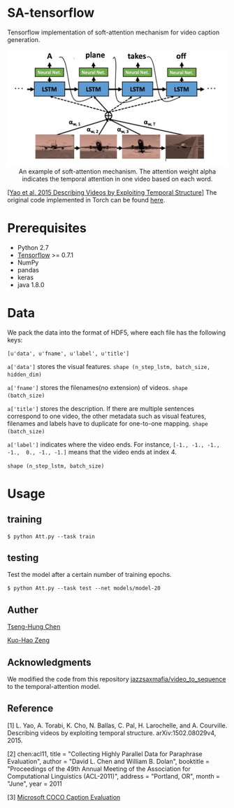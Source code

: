 # SA-tensorflow
Tensorflow implementation of soft-attention mechanism for video caption generation. 
<center>
<img src="./README_files/head.png">
An example of soft-attention mechanism. The attention weight alpha indicates the temporal attention in one video based on each word.  
</center>

[[Yao et al. 2015 Describing Videos by Exploiting Temporal Structure]](http://arxiv.org/abs/1502.08029)
The original code implemented in Torch can be found [here](https://github.com/yaoli/arctic-capgen-vid).
# Prerequisites
* Python 2.7
* [Tensorflow](https://www.tensorflow.org/) >= 0.7.1
* NumPy
* pandas
* keras
* java 1.8.0

# Data
We pack the data into the format of HDF5, where each file has the following keys:
```
[u'data', u'fname', u'label', u'title']
```

```a['data']``` stores the visual features. ```shape (n_step_lstm, batch_size, hidden_dim) ```

```a['fname']``` stores the filenames(no extension) of videos. ```shape (batch_size)```

```a['title']``` stores the description. If there are multiple sentences correspond to one video, the other metadata such as visual features, filenames and labels have to duplicate for one-to-one mapping. ```shape (batch_size)```

```a['label']``` indicates where the video ends. For instance, ```[-1., -1., -1., -1.,  0., -1., -1.]``` means that the video ends at index 4.

```shape (n_step_lstm, batch_size)```

# Usage

## training
```
$ python Att.py --task train
```
## testing
Test the model after a certain number of training epochs.

```
$ python Att.py --task test --net models/model-20
```
## Auther
[Tseng-Hung Chen](https://github.com/paul0819)

[Kuo-Hao Zeng](https://github.com/jacky55062003)

## Acknowledgments

We modified the code from this repository [jazzsaxmafia/video\_to\_sequence](https://github.com/jazzsaxmafia/video_to_sequence) to the temporal-attention model.

## Reference

[1] L. Yao, A. Torabi, K. Cho, N. Ballas, C. Pal, H. Larochelle, and A. Courville. 
Describing videos by exploiting temporal structure. arXiv:1502.08029v4, 2015.

[2] chen:acl11,
  title = "Collecting Highly Parallel Data for Paraphrase Evaluation",
  author = "David L. Chen and William B. Dolan",
  booktitle = "Proceedings of the 49th Annual Meeting of the Association for Computational Linguistics (ACL-2011)",
  address = "Portland, OR",
  month = "June",
  year = 2011

[3] [Microsoft COCO Caption Evaluation](https://github.com/tylin/coco-caption)

